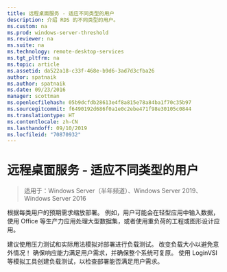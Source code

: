 ```yaml
---
title: 远程桌面服务 - 适应不同类型的用户
description: 介绍 RDS 的不同类型的用户。
ms.custom: na
ms.prod: windows-server-threshold
ms.reviewer: na
ms.suite: na
ms.technology: remote-desktop-services
ms.tgt_pltfrm: na
ms.topic: article
ms.assetid: da522a18-c33f-468e-b9d6-3ad7d3cfba26
author: spatnaik
ms.author: spatnaik
ms.date: 09/23/2016
manager: scottman
ms.openlocfilehash: 05b9dcfdb28613e4f8a815e78a84ba1f70c35b97
ms.sourcegitcommit: f6490192d686f0a1e0c2ebe471f98e30105c0844
ms.translationtype: HT
ms.contentlocale: zh-CN
ms.lasthandoff: 09/10/2019
ms.locfileid: "70870932"
---
```

# <a name="remote-desktop-services---cater-to-different-kinds-of-users"></a>远程桌面服务 - 适应不同类型的用户

>适用于：Windows Server（半年频道）、Windows Server 2019、Windows Server 2016

根据每类用户的预期需求缩放部署。
例如，用户可能会在轻型应用中输入数据，使用 Office 等生产力应用处理大型数据集，或者使用重负荷的工程或图形设计应用。

建议使用压力测试和实际用法模拟对部署进行负载测试。 改变负载大小以避免意外情况！ 确保响应能力满足用户需求，并确保整个系统可复原。 使用 LoginVSI 等模拟工具创建负载测试，以检查部署能否满足用户需求。 
